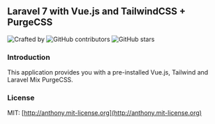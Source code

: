 ## Laravel 7 with Vue.js and TailwindCSS + PurgeCSS

![Crafted by](http://img.shields.io/badge/Crafted%20by%20-Daryl-brightgreen?style=for-the-badge)
![GitHub contributors](https://img.shields.io/github/contributors/whoami15/Laravel-7-Vue.js-TailwindCSS.svg?style=for-the-badge)
![GitHub stars](https://img.shields.io/github/stars/whoami15/Laravel-7-Vue.js-TailwindCSS.svg?style=for-the-badge)

### Introduction

This application provides you with a pre-installed Vue.js, Tailwind and Laravel Mix PurgeCSS.

### License

MIT: [http://anthony.mit-license.org](http://anthony.mit-license.org)
